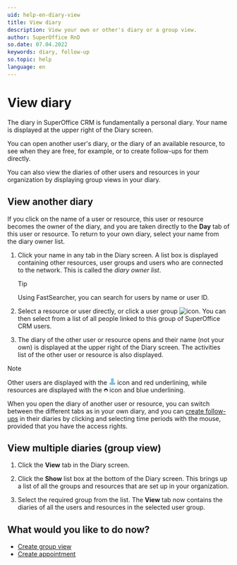 ```yaml
---
uid: help-en-diary-view
title: View diary
description: View your own or other's diary or a group view.
author: SuperOffice RnD
so.date: 07.04.2022
keywords: diary, follow-up
so.topic: help
language: en
---
```


# View diary

The diary in SuperOffice CRM is fundamentally a personal diary. Your name is displayed at the upper right of the Diary screen.

You can open another user's diary, or the diary of an available resource, to see when they are free, for example, or to create follow-ups for them directly.

You can also view the diaries of other users and resources in your organization by displaying group views in your diary.

## View another diary

If you click on the name of a user or resource, this user or resource becomes the owner of the diary, and you are taken directly to the **Day** tab of this user or resource. To return to your own diary, select your name from the diary owner list.

1. Click your name in any tab in the Diary screen. A list box is displayed containing other resources, user groups and users who are connected to the network. This is called the *diary owner list*.

    > [!TIP]
    > Using FastSearcher, you can search for users by name or user ID.

2. Select a resource or user directly, or click a user group ![icon][img1]. You can then select from a list of all people linked to this group of SuperOffice CRM users.

3. The diary of the other user or resource opens and their name (not your own) is displayed at the upper right of the Diary screen. The activities list of the other user or resource is also displayed.

> [!NOTE]
> Other users are displayed with the ![icon][img2] icon and red underlining, while resources are displayed with the ![icon][img3] icon and blue underlining.

When you open the diary of another user or resource, you can switch between the different tabs as in your own diary, and you can [create follow-ups][2] in their diaries by clicking and selecting time periods with the mouse, provided that you have the access rights.

## View multiple diaries (group view)

1. Click the **View** tab in the Diary screen.

2. Click the **Show** list box at the bottom of the Diary screen. This brings up a list of all the groups and resources that are set up in your organization.

3. Select the required group from the list. The **View** tab now contains the diaries of all the users and resources in the selected user group.

## What would you like to do now?

* [Create group view][1]
* [Create appointment][2]

<!-- Referenced links -->
[1]: create-view.md
[2]: create-follow-up.md

<!-- Referenced images -->
[img1]: ../../../../common/icons/menu-arrow.png
[img2]: ../../../media/icons/diary-owner-person.bmp
[img3]: ../../../media/icons/diary-owner-resource.bmp
